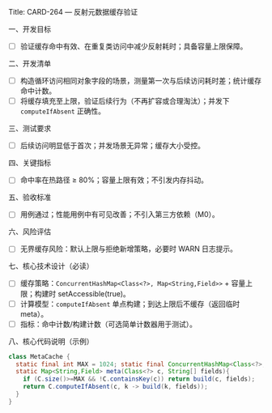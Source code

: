 Title: CARD-264 — 反射元数据缓存验证

一、开发目标
- ☐ 验证缓存命中有效、在重复类访问中减少反射耗时；具备容量上限保障。

二、开发清单
- ☐ 构造循环访问相同对象字段的场景，测量第一次与后续访问耗时差；统计缓存命中计数。
- ☐ 将缓存填充至上限，验证后续行为（不再扩容或合理淘汰）；并发下 `computeIfAbsent` 正确性。

三、测试要求
- ☐ 后续访问明显低于首次；并发场景无异常；缓存大小受控。

四、关键指标
- ☐ 命中率在热路径 ≥ 80%；容量上限有效；不引发内存抖动。

五、验收标准
- ☐ 用例通过；性能用例中有可见改善；不引入第三方依赖（M0）。

六、风险评估
- ☐ 无界缓存风险：默认上限与拒绝新增策略，必要时 WARN 日志提示。

七、核心技术设计（必读）
- ☐ 缓存策略：`ConcurrentHashMap<Class<?>, Map<String,Field>>` + 容量上限；构建时 setAccessible(true)。
- ☐ 计算模型：`computeIfAbsent` 单点构建；到达上限后不缓存（返回临时 meta）。
- ☐ 指标：命中计数/构建计数（可选简单计数器用于测试）。

八、核心代码说明（示例）
```java
class MetaCache {
  static final int MAX = 1024; static final ConcurrentHashMap<Class<?>,Map<String,Field>> C = new ConcurrentHashMap<>();
  static Map<String,Field> meta(Class<?> c, String[] fields){
    if (C.size()>=MAX && !C.containsKey(c)) return build(c, fields);
    return C.computeIfAbsent(c, k -> build(k, fields));
  }
}
```
